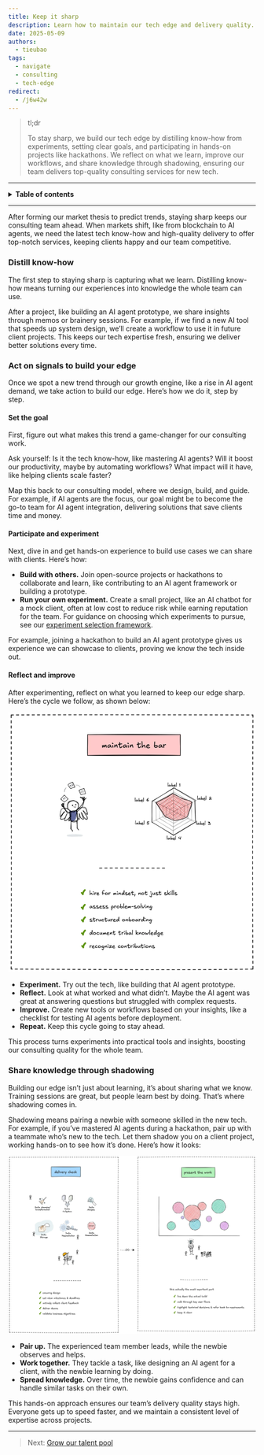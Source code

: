 ```yaml
---
title: Keep it sharp
description: Learn how to maintain our tech edge and delivery quality. This guide shows you how to stay ahead in consulting by building know-how, experimenting, and sharing knowledge.
date: 2025-05-09
authors:
  - tieubao
tags:
  - navigate
  - consulting
  - tech-edge
redirect:
  - /j6w42w
---
```


> tl;dr
>
> To stay sharp, we build our tech edge by distilling know-how from experiments, setting clear goals, and participating in hands-on projects like hackathons. We reflect on what we learn, improve our workflows, and share knowledge through shadowing, ensuring our team delivers top-quality consulting services for new tech.

---

<details>
<summary><strong>Table of contents</strong></summary>

<!-- Begin ToC -->

- [Distill know-how](#distill-know-how)
- [Act on signals to build your edge](#act-on-signals-to-build-your-edge)
  - [Set the goal](#set-the-goal)
  - [Participate and experiment](#participate-and-experiment)
  - [Reflect and improve](#reflect-and-improve)
- [Share knowledge through shadowing](#share-knowledge-through-shadowing)

<!-- End ToC -->

</details>

---

After forming our market thesis to predict trends, staying sharp keeps our consulting team ahead. When markets shift, like from blockchain to AI agents, we need the latest tech know-how and high-quality delivery to offer top-notch services, keeping clients happy and our team competitive.

### Distill know-how

The first step to staying sharp is capturing what we learn. Distilling know-how means turning our experiences into knowledge the whole team can use.

After a project, like building an AI agent prototype, we share insights through memos or brainery sessions. For example, if we find a new AI tool that speeds up system design, we’ll create a workflow to use it in future client projects. This keeps our tech expertise fresh, ensuring we deliver better solutions every time.

### Act on signals to build your edge

Once we spot a new trend through our growth engine, like a rise in AI agent demand, we take action to build our edge. Here’s how we do it, step by step.

#### Set the goal

First, figure out what makes this trend a game-changer for our consulting work.

Ask yourself: Is it the tech know-how, like mastering AI agents? Will it boost our productivity, maybe by automating workflows? What impact will it have, like helping clients scale faster?

Map this back to our consulting model, where we design, build, and guide. For example, if AI agents are the focus, our goal might be to become the go-to team for AI agent integration, delivering solutions that save clients time and money.

#### Participate and experiment

Next, dive in and get hands-on experience to build use cases we can share with clients. Here’s how:

- **Build with others.** Join open-source projects or hackathons to collaborate and learn, like contributing to an AI agent framework or building a prototype.
- **Run your own experiment.** Create a small project, like an AI chatbot for a mock client, often at low cost to reduce risk while earning reputation for the team. For guidance on choosing which experiments to pursue, see our [experiment selection framework](experiment.md).

For example, joining a hackathon to build an AI agent prototype gives us experience we can showcase to clients, proving we know the tech inside out.

#### Reflect and improve

After experimenting, reflect on what you learned to keep our edge sharp. Here’s the cycle we follow, as shown below:

![](assets/maintain-edge.webp)

- **Experiment.** Try out the tech, like building that AI agent prototype.
- **Reflect.** Look at what worked and what didn’t. Maybe the AI agent was great at answering questions but struggled with complex requests.
- **Improve.** Create new tools or workflows based on your insights, like a checklist for testing AI agents before deployment.
- **Repeat.** Keep this cycle going to stay ahead.

This process turns experiments into practical tools and insights, boosting our consulting quality for the whole team.

### Share knowledge through shadowing

Building our edge isn’t just about learning, it’s about sharing what we know. Training sessions are great, but people learn best by doing. That’s where shadowing comes in.

Shadowing means pairing a newbie with someone skilled in the new tech. For example, if you’ve mastered AI agents during a hackathon, pair up with a teammate who’s new to the tech. Let them shadow you on a client project, working hands-on to see how it’s done. Here’s how it looks:

![](assets/delivery-02.webp)

- **Pair up.** The experienced team member leads, while the newbie observes and helps.
- **Work together.** They tackle a task, like designing an AI agent for a client, with the newbie learning by doing.
- **Spread knowledge.** Over time, the newbie gains confidence and can handle similar tasks on their own.

This hands-on approach ensures our team’s delivery quality stays high. Everyone gets up to speed faster, and we maintain a consistent level of expertise across projects.

---

> Next: [Grow our talent pool](talent-pool.md)
